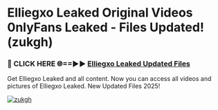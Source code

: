 # Elliegxo Leaked Original Videos 0nlyFans Leaked - Files Updated! (zukgh)

<h3>🔴 CLICK HERE 🌐==►► <a href="https://best4dudes.click/HH4t6V" rel="nofollow">Elliegxo Leaked Updated Files</a></h3>

Get Elliegxo Leaked and all content. Now you can access all videos and pictures of Elliegxo Leaked. New Updated Files 2025!

[![zukgh](https://github.com/user-attachments/assets/8c521d6e-e6e3-4a75-9320-d58ab9d79d5b)](https://best4dudes.click/HH4t6V)
